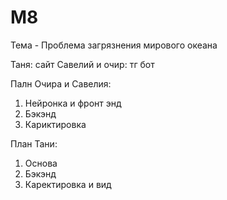 # M8

Тема - Проблема загрязнения мирового океана

Таня: сайт
Савелий и очир: тг бот

Палн Очира и Савелия:
1. Нейронка и фронт энд
2. Бэкэнд
3. Кариктировка

План Тани:
1. Основа
2. Бэкэнд
3. Каректировка и вид

